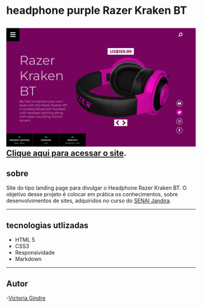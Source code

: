 # headphone purple Razer Kraken BT


![](./img/screenshot.png)
[Clique aqui para acessar o site](https://vickr-g.github.io/headphone-purple-/).
---
## sobre

Site do tipo landing page para divulgar o Headphone Razer Kraken BT.
O objetivo desse projeto é colocar em prática os conhecimentos, sobre desenvolvimentos de sites, adquiridos no curso do [SENAI Jandira](https://jandira.sp.senai.br/).

---
## tecnologias utlizadas
- HTML 5
- CSS3
- Responsividade
- Markdown

---
## Autor
-[Victoria Gindre](https://github.com/vickr-g)
